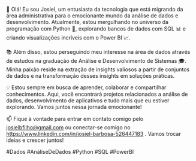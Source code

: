 👋 Olá! Eu sou Josiel, um entusiasta da tecnologia que está migrando da área administrativa para o emocionante mundo da análise de dados e desenvolvimento. Atualmente, estou mergulhando no universo da programação com Python 🐍, explorando bancos de dados com SQL 📊 e criando visualizações incríveis com o Power BI 📈.

📚 Além disso, estou perseguindo meu interesse na área de dados através de estudos na graduação de Análise e Desenvolvimento de Sistemas 🎓. Minha paixão reside na extração de insights valiosos a partir de conjuntos de dados e na transformação desses insights em soluções práticas.

💡 Estou sempre em busca de aprender, colaborar e compartilhar conhecimentos. Aqui, você encontrará projetos relacionados a análise de dados, desenvolvimento de aplicativos e tudo mais que eu estiver explorando. Vamos juntos nessa jornada emocionante!

📫 Fique à vontade para entrar em contato comigo pelo josielbfilho@gmail.com ou conectar-se comigo no https://www.linkedin.com/in/josiel-barbosa-526447183 . Vamos trocar ideias e crescer juntos!

#Dados #AnáliseDeDados #Python #SQL #PowerBI
